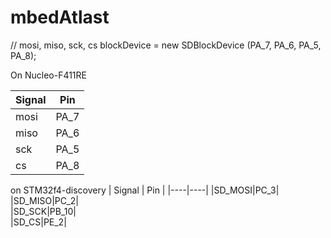 # mbedAtlast

// mosi, miso, sck, cs
blockDevice = new SDBlockDevice (PA_7, PA_6, PA_5, PA_8);

On Nucleo-F411RE

| Signal | Pin |
|----|----|
|mosi |PA_7|	
|miso| PA_6|
|sck |PA_5|
|cs |PA_8|

on STM32f4-discovery
| Signal | Pin |
|----|----|
|SD_MOSI|PC_3|   
|SD_MISO|PC_2|    
|SD_SCK|PB_10|    
|SD_CS|PE_2|
    
    
